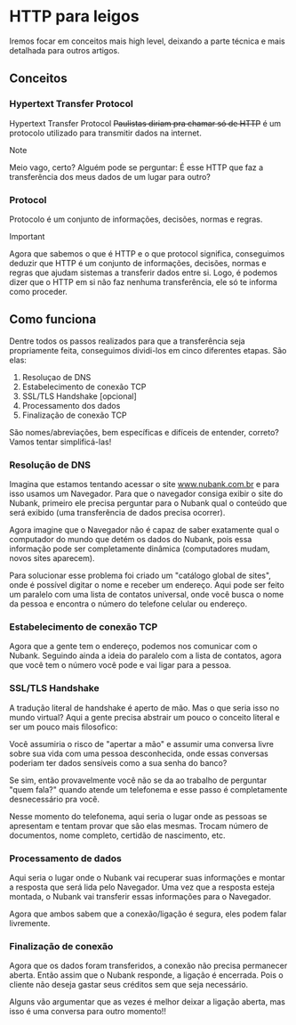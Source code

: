 # HTTP para leigos
Iremos focar em conceitos mais high level, deixando a parte técnica e mais detalhada para outros artigos.

## Conceitos
### Hypertext Transfer Protocol
Hypertext Transfer Protocol ~~Paulistas diriam pra chamar só de HTTP~~ é um protocolo utilizado para transmitir dados na internet. 
> [!NOTE]
> Meio vago, certo? Alguém pode se perguntar: É esse HTTP que faz a transferência dos meus dados de um lugar para outro?
### Protocol
Protocolo é um conjunto de informações, decisões, normas e regras. 
> [!IMPORTANT]
> Agora que sabemos o que é HTTP e o que protocol significa, conseguimos deduzir que HTTP é um conjunto de informações, decisões, normas e regras que ajudam sistemas a transferir dados entre si. Logo, é podemos dizer que o HTTP em si não faz nenhuma transferência, ele só te informa como proceder.
## Como funciona
Dentre todos os passos realizados para que a transferência seja propriamente feita, conseguimos dividi-los em cinco diferentes etapas. São elas:
1. Resoluçao de DNS
2. Estabelecimento de conexão TCP
3. SSL/TLS Handshake [opcional]
4. Processamento dos dados
5. Finalização de conexão TCP

São nomes/abreviações, bem específicas e difíceis de entender, correto? Vamos tentar simplificá-las!

### Resolução de DNS
Imagina que estamos tentando acessar o site www.nubank.com.br e para isso usamos um Navegador. Para que o navegador consiga exibir o site do Nubank, primeiro ele precisa perguntar para o Nubank qual o conteúdo que será exibido (uma transferência de dados precisa ocorrer).

Agora imagine que o Navegador não é capaz de saber exatamente qual o computador do mundo que detém os dados do Nubank, pois essa informação pode ser completamente dinâmica (computadores mudam, novos sites aparecem).

Para solucionar esse problema foi criado um "catálogo global de sites", onde é possível digitar o nome e receber um endereço. Aqui pode ser feito um paralelo com uma lista de contatos universal, onde você busca o nome da pessoa e encontra o número do telefone celular ou endereço.

### Estabelecimento de conexão TCP
Agora que a gente tem o endereço, podemos nos comunicar com o Nubank. Seguindo ainda a ideia do paralelo com a lista de contatos, agora que você tem o número você pode e vai ligar para a pessoa.
### SSL/TLS Handshake
A tradução literal de handshake é aperto de mão. Mas o que seria isso no mundo virtual? Aqui a gente precisa abstrair um pouco o conceito literal e ser um pouco mais filosofico:

Você assumiria o risco de "apertar a mão" e assumir uma conversa livre sobre sua vida com uma pessoa desconhecida, onde essas conversas poderiam ter dados sensíveis como a sua senha do banco? 

Se sim, então provavelmente você não se da ao trabalho de perguntar "quem fala?" quando atende um telefonema e esse passo é completamente desnecessário pra você.

Nesse momento do telefonema, aqui seria o lugar onde as pessoas se apresentam e tentam provar que são elas mesmas. Trocam número de documentos, nome completo, certidão de nascimento, etc.
### Processamento de dados
Aqui seria o lugar onde o Nubank vai recuperar suas informações e montar a resposta que será lida pelo Navegador. Uma vez que a resposta esteja montada, o Nubank vai transferir essas informações para o Navegador.

Agora que ambos sabem que a conexão/ligação é segura, eles podem falar livremente.
### Finalização de conexão
Agora que os dados foram transferidos, a conexão não precisa permanecer aberta. Então assim que o Nubank responde, a ligação é encerrada. Pois o cliente não deseja gastar seus créditos sem que seja necessário.

Alguns vão argumentar que as vezes é melhor deixar a ligação aberta, mas isso é uma conversa para outro momento!!
